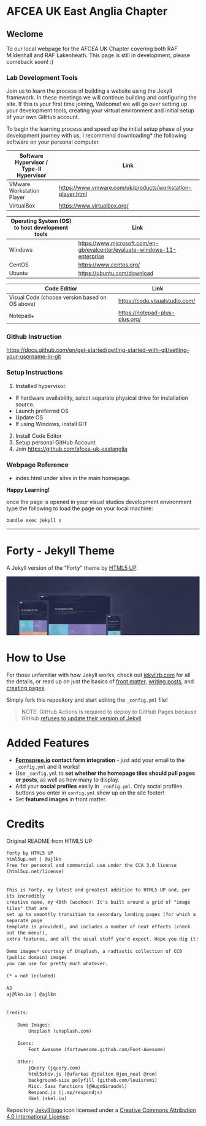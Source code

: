 # AFCEA UK East Anglia Chapter

## Weclome
To our local webpage for the AFCEA UK Chapter covering both RAF Mildenhall and RAF Lakenheath. This page is still in development, please comeback soon! :)

### Lab Development Tools

Join us to learn the process of building a website using the Jekyll framework. In these meetings we will continue building and configuring the site. If this is your first time joining, Welcome! we will go over setting up your development tools, creating your virtual environment and initial setup of your own GitHub account. 

To begin the learning process and speed up the initial setup phase of your development journey with us, I recommend downloading* the following software on your personal computer.

| Software Hypervisor / Type-II Hypervisor | Link |
|------------------------------------------|------|
| VMware Workstation Player | https://www.vmware.com/uk/products/workstation-player.html|
| VirtualBox | https://www.virtualbox.org/ |


| Operating System (OS) to host development tools | Link |
|------------------------------------------|------|
| Windows | https://www.microsoft.com/en-gb/evalcenter/evaluate-windows-11-enterprise |
| CentOS | https://www.centos.org/ | 
| Ubuntu | https://ubuntu.com/download | 

| Code Editior| Link |
|------------------------------------------|------|
| Visual Code (choose version based on OS above) | https://code.visualstudio.com/ |
| Notepad+ | https://notepad-plus-plus.org/ |


### Github Instruction
https://docs.github.com/en/get-started/getting-started-with-git/setting-your-username-in-git

### Setup Instructions
1. Installed hypervisor.
- If hardware availability, select separate physical drive for installation source.
- Launch preferred OS
- Update OS
- If using Windows, install GIT
2. Install Code Editor
3. Setup personal GitHub Account
4. Join https://github.com/afcea-uk-eastanglia

### Webpage Reference
- index.html under sites in the main homepage.

**Happy Learning!**

once the page is opened in your visual studios development environment type the following to load the page on your local machine:

```bash
bundle exec jekyll s
```

---

# Forty - Jekyll Theme

A Jekyll version of the "Forty" theme by [HTML5 UP](https://html5up.net/).  

![Forty Theme](assets/images/forty.jpg "Forty Theme")

# How to Use

For those unfamiliar with how Jekyll works, check out [jekyllrb.com](https://jekyllrb.com/) for all the details, 
or read up on just the basics of [front matter](https://jekyllrb.com/docs/frontmatter/), [writing posts](https://jekyllrb.com/docs/posts/), 
and [creating pages](https://jekyllrb.com/docs/pages/).

Simply fork this repository and start editing the `_config.yml` file!

> NOTE: GitHub Actions is required to deploy to GitHub Pages because GitHub [refuses to update their version of Jekyll](https://github.com/github/pages-gem/issues/651).

# Added Features

* **[Formspree.io](https://formspree.io/) contact form integration** - just add your email to the `_config.yml` and it works!
* Use `_config.yml` to **set whether the homepage tiles should pull pages or posts**, as well as how many to display.
* Add your **social profiles** easily in `_config.yml`. Only social profiles buttons you enter in `config.yml` show up on the site footer!
* Set **featured images** in front matter.

# Credits

Original README from HTML5 UP:

```
Forty by HTML5 UP
html5up.net | @ajlkn
Free for personal and commercial use under the CCA 3.0 license (html5up.net/license)


This is Forty, my latest and greatest addition to HTML5 UP and, per its incredibly
creative name, my 40th (woohoo)! It's built around a grid of "image tiles" that are
set up to smoothly transition to secondary landing pages (for which a separate page
template is provided), and includes a number of neat effects (check out the menu!),
extra features, and all the usual stuff you'd expect. Hope you dig it!

Demo images* courtesy of Unsplash, a radtastic collection of CC0 (public domain) images
you can use for pretty much whatever.

(* = not included)

AJ
aj@lkn.io | @ajlkn


Credits:

	Demo Images:
		Unsplash (unsplash.com)

	Icons:
		Font Awesome (fortawesome.github.com/Font-Awesome)

	Other:
		jQuery (jquery.com)
		html5shiv.js (@afarkas @jdalton @jon_neal @rem)
		background-size polyfill (github.com/louisremi)
		Misc. Sass functions (@HugoGiraudel)
		Respond.js (j.mp/respondjs)
		Skel (skel.io)
```

Repository [Jekyll logo](https://github.com/jekyll/brand) icon licensed under a [Creative Commons Attribution 4.0 International License](http://choosealicense.com/licenses/cc-by-4.0/).

